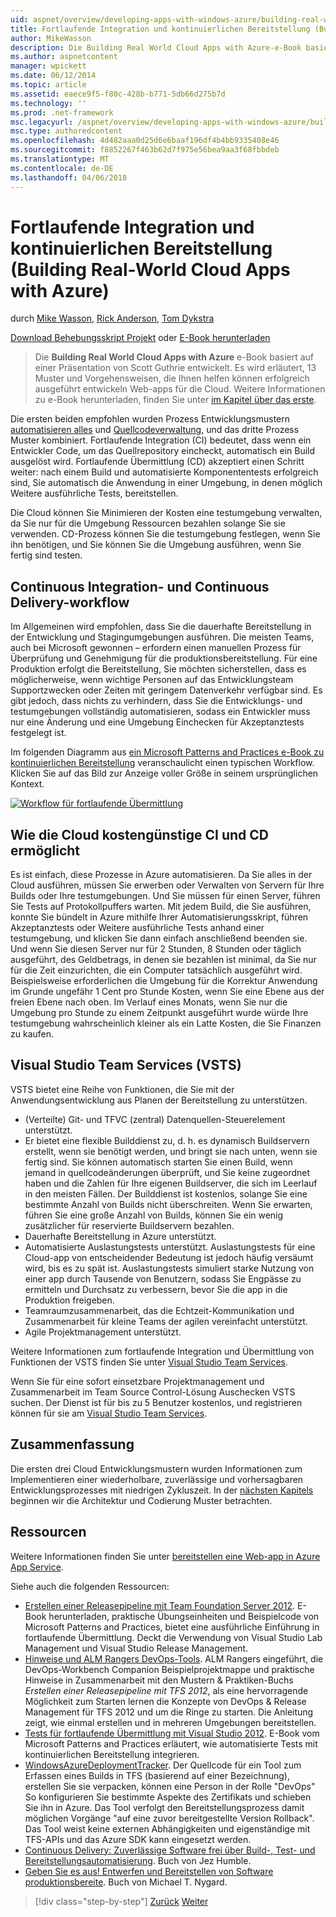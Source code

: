 ```yaml
---
uid: aspnet/overview/developing-apps-with-windows-azure/building-real-world-cloud-apps-with-windows-azure/continuous-integration-and-continuous-delivery
title: Fortlaufende Integration und kontinuierlichen Bereitstellung (Building Real-World Cloud Apps with Azure) | Microsoft Docs
author: MikeWasson
description: Die Building Real World Cloud Apps with Azure-e-Book basiert auf einer Präsentation von Scott Guthrie entwickelt. Es wird erläutert, 13 Muster und Vorgehensweisen, die er können...
ms.author: aspnetcontent
manager: wpickett
ms.date: 06/12/2014
ms.topic: article
ms.assetid: eaece9f5-f80c-428b-b771-5db66d275b7d
ms.technology: ''
ms.prod: .net-framework
msc.legacyurl: /aspnet/overview/developing-apps-with-windows-azure/building-real-world-cloud-apps-with-windows-azure/continuous-integration-and-continuous-delivery
msc.type: authoredcontent
ms.openlocfilehash: 4d482aaa0d25d6e6baaf196df4b4bb9335408e46
ms.sourcegitcommit: f8852267f463b62d7f975e56bea9aa3f68fbbdeb
ms.translationtype: MT
ms.contentlocale: de-DE
ms.lasthandoff: 04/06/2018
---
```

<a name="continuous-integration-and-continuous-delivery-building-real-world-cloud-apps-with-azure"></a>Fortlaufende Integration und kontinuierlichen Bereitstellung (Building Real-World Cloud Apps with Azure)
====================
durch [Mike Wasson](https://github.com/MikeWasson), [Rick Anderson](https://github.com/Rick-Anderson), [Tom Dykstra](https://github.com/tdykstra)

[Download Behebungsskript Projekt](http://code.msdn.microsoft.com/Fix-It-app-for-Building-cdd80df4) oder [E-Book herunterladen](http://blogs.msdn.com/b/microsoft_press/archive/2014/07/23/free-ebook-building-cloud-apps-with-microsoft-azure.aspx)

> Die **Building Real World Cloud Apps with Azure** e-Book basiert auf einer Präsentation von Scott Guthrie entwickelt. Es wird erläutert, 13 Muster und Vorgehensweisen, die Ihnen helfen können erfolgreich ausgeführt entwickeln Web-apps für die Cloud. Weitere Informationen zu e-Book herunterladen, finden Sie unter [im Kapitel über das erste](introduction.md).


Die ersten beiden empfohlen wurden Prozess Entwicklungsmustern [automatisieren alles](automate-everything.md) und [Quellcodeverwaltung](source-control.md), und das dritte Prozess Muster kombiniert. Fortlaufende Integration (CI) bedeutet, dass wenn ein Entwickler Code, um das Quellrepository eincheckt, automatisch ein Build ausgelöst wird. Fortlaufende Übermittlung (CD) akzeptiert einen Schritt weiter: nach einem Build und automatisierte Komponententests erfolgreich sind, Sie automatisch die Anwendung in einer Umgebung, in denen möglich Weitere ausführliche Tests, bereitstellen.

Die Cloud können Sie Minimieren der Kosten eine testumgebung verwalten, da Sie nur für die Umgebung Ressourcen bezahlen solange Sie sie verwenden. CD-Prozess können Sie die testumgebung festlegen, wenn Sie ihn benötigen, und Sie können Sie die Umgebung ausführen, wenn Sie fertig sind testen.

## <a name="continuous-integration-and-continuous-delivery-workflow"></a>Continuous Integration- und Continuous Delivery-workflow

Im Allgemeinen wird empfohlen, dass Sie die dauerhafte Bereitstellung in der Entwicklung und Stagingumgebungen ausführen. Die meisten Teams, auch bei Microsoft gewonnen – erfordern einen manuellen Prozess für Überprüfung und Genehmigung für die produktionsbereitstellung. Für eine Produktion erfolgt die Bereitstellung, Sie möchten sicherstellen, dass es möglicherweise, wenn wichtige Personen auf das Entwicklungsteam Supportzwecken oder Zeiten mit geringem Datenverkehr verfügbar sind. Es gibt jedoch, dass nichts zu verhindern, dass Sie die Entwicklungs- und testumgebungen vollständig automatisieren, sodass ein Entwickler muss nur eine Änderung und eine Umgebung Einchecken für Akzeptanztests festgelegt ist.

Im folgenden Diagramm aus [ein Microsoft Patterns and Practices e-Book zu kontinuierlichen Bereitstellung](http://aka.ms/ReleasePipeline) veranschaulicht einen typischen Workflow. Klicken Sie auf das Bild zur Anzeige voller Größe in seinem ursprünglichen Kontext.

[![Workflow für fortlaufende Übermittlung](continuous-integration-and-continuous-delivery/_static/image1.png)](https://msdn.microsoft.com/library/dn449955.aspx)

## <a name="how-the-cloud-enables-cost-effective-ci-and-cd"></a>Wie die Cloud kostengünstige CI und CD ermöglicht

Es ist einfach, diese Prozesse in Azure automatisieren. Da Sie alles in der Cloud ausführen, müssen Sie erwerben oder Verwalten von Servern für Ihre Builds oder Ihre testumgebungen. Und Sie müssen für einen Server, führen Sie Tests auf Protokollpuffers warten. Mit jedem Build, die Sie ausführen, konnte Sie bündelt in Azure mithilfe Ihrer Automatisierungsskript, führen Akzeptanztests oder Weitere ausführliche Tests anhand einer testumgebung, und klicken Sie dann einfach anschließend beenden sie. Und wenn Sie diesen Server nur für 2 Stunden, 8 Stunden oder täglich ausgeführt, des Geldbetrags, in denen sie bezahlen ist minimal, da Sie nur für die Zeit einzurichten, die ein Computer tatsächlich ausgeführt wird. Beispielsweise erforderlichen die Umgebung für die Korrektur Anwendung im Grunde ungefähr 1 Cent pro Stunde Kosten, wenn Sie eine Ebene aus der freien Ebene nach oben. Im Verlauf eines Monats, wenn Sie nur die Umgebung pro Stunde zu einem Zeitpunkt ausgeführt wurde würde Ihre testumgebung wahrscheinlich kleiner als ein Latte Kosten, die Sie Finanzen zu kaufen.

## <a name="visual-studio-team-services-vsts"></a>Visual Studio Team Services (VSTS)

VSTS bietet eine Reihe von Funktionen, die Sie mit der Anwendungsentwicklung aus Planen der Bereitstellung zu unterstützen.

- (Verteilte) Git- und TFVC (zentral) Datenquellen-Steuerelement unterstützt.
- Er bietet eine flexible Builddienst zu, d. h. es dynamisch Buildservern erstellt, wenn sie benötigt werden, und bringt sie nach unten, wenn sie fertig sind. Sie können automatisch starten Sie einen Build, wenn jemand in quellcodeänderungen überprüft, und Sie keine zugeordnet haben und die Zahlen für Ihre eigenen Buildserver, die sich im Leerlauf in den meisten Fällen. Der Builddienst ist kostenlos, solange Sie eine bestimmte Anzahl von Builds nicht überschreiten. Wenn Sie erwarten, führen Sie eine große Anzahl von Builds, können Sie ein wenig zusätzlicher für reservierte Buildservern bezahlen.
- Dauerhafte Bereitstellung in Azure unterstützt.
- Automatisierte Auslastungstests unterstützt. Auslastungstests für eine Cloud-app von entscheidender Bedeutung ist jedoch häufig versäumt wird, bis es zu spät ist. Auslastungstests simuliert starke Nutzung von einer app durch Tausende von Benutzern, sodass Sie Engpässe zu ermitteln und Durchsatz zu verbessern, bevor Sie die app in die Produktion freigeben.
- Teamraumzusammenarbeit, das die Echtzeit-Kommunikation und Zusammenarbeit für kleine Teams der agilen vereinfacht unterstützt.
- Agile Projektmanagement unterstützt.


Weitere Informationen zum fortlaufende Integration und Übermittlung von Funktionen der VSTS finden Sie unter [Visual Studio Team Services](https://www.visualstudio.com/team-services/).

Wenn Sie für eine sofort einsetzbare Projektmanagement und Zusammenarbeit im Team Source Control-Lösung Auschecken VSTS suchen. Der Dienst ist für bis zu 5 Benutzer kostenlos, und registrieren können für sie am [Visual Studio Team Services](https://www.visualstudio.com/team-services/).

## <a name="summary"></a>Zusammenfassung

Die ersten drei Cloud Entwicklungsmustern wurden Informationen zum Implementieren einer wiederholbare, zuverlässige und vorhersagbaren Entwicklungsprozesses mit niedrigen Zykluszeit. In der [nächsten Kapitels](web-development-best-practices.md) beginnen wir die Architektur und Codierung Muster betrachten.

## <a name="resources"></a>Ressourcen

Weitere Informationen finden Sie unter [bereitstellen eine Web-app in Azure App Service](https://azure.microsoft.com/documentation/articles/web-sites-deploy/).

Siehe auch die folgenden Ressourcen:

- [Erstellen einer Releasepipeline mit Team Foundation Server 2012](http://aka.ms/ReleasePipeline). E-Book herunterladen, praktische Übungseinheiten und Beispielcode von Microsoft Patterns and Practices, bietet eine ausführliche Einführung in fortlaufende Übermittlung. Deckt die Verwendung von Visual Studio Lab Management und Visual Studio Release Management.
- [Hinweise und ALM Rangers DevOps-Tools](https://aka.ms/vsarsolutions/). ALM Rangers eingeführt, die DevOps-Workbench Companion Beispielprojektmappe und praktische Hinweise in Zusammenarbeit mit den Mustern &amp; Praktiken-Buchs *Erstellen einer Releasepipeline mit TFS 2012*, als eine hervorragende Möglichkeit zum Starten lernen die Konzepte von DevOps &amp; Release Management für TFS 2012 und um die Ringe zu starten. Die Anleitung zeigt, wie einmal erstellen und in mehreren Umgebungen bereitstellen.
- [Tests für fortlaufende Übermittlung mit Visual Studio 2012](https://msdn.microsoft.com/library/jj159345.aspx). E-Book vom Microsoft Patterns and Practices erläutert, wie automatisierte Tests mit kontinuierlichen Bereitstellung integrieren.
- [WindowsAzureDeploymentTracker](https://github.com/RyanTBerry/WindowsAzureDeploymentTracker). Der Quellcode für ein Tool zum Erfassen eines Builds in TFS (basierend auf einer Bezeichnung), erstellen Sie sie verpacken, können eine Person in der Rolle "DevOps" So konfigurieren Sie bestimmte Aspekte des Zertifikats und schieben Sie ihn in Azure. Das Tool verfolgt den Bereitstellungsprozess damit möglichen Vorgänge "auf eine zuvor bereitgestellte Version Rollback". Das Tool weist keine externen Abhängigkeiten und eigenständige mit TFS-APIs und das Azure SDK kann eingesetzt werden.
- [Continuous Delivery: Zuverlässige Software frei über Build-, Test- und Bereitstellungsautomatisierung](https://www.amazon.com/Continuous-Delivery-Deployment-Automation-Addison-Wesley/dp/0321601912/ref=sr_1_1?s=books&amp;ie=UTF8&amp;qid=1377126361). Buch von Jez Humble.
- [Geben Sie es aus! Entwerfen und Bereitstellen von Software produktionsbereite](https://www.amazon.com/Release-It-Production-Ready-Pragmatic-Programmers/dp/0978739213). Buch von Michael T. Nygard.

> [!div class="step-by-step"]
> [Zurück](source-control.md)
> [Weiter](web-development-best-practices.md)
